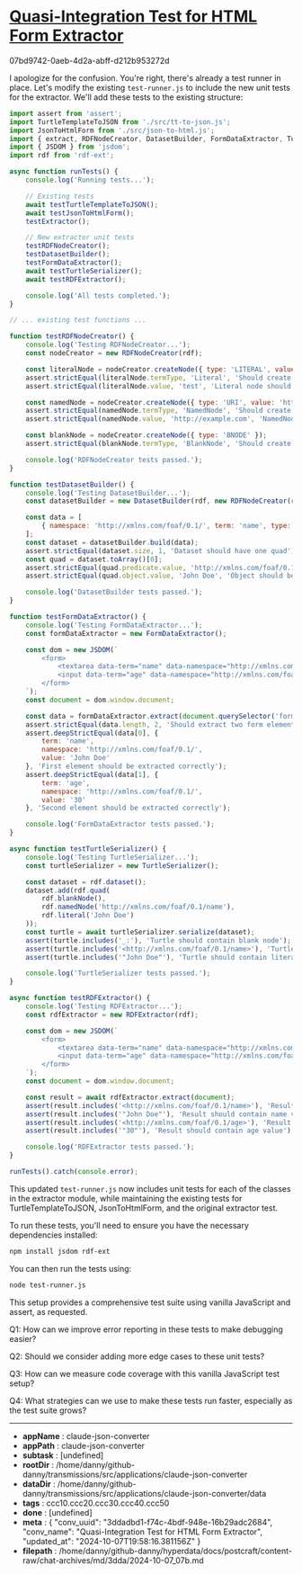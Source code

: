 # [Quasi-Integration Test for HTML Form Extractor](https://claude.ai/chat/3ddadbd1-f74c-4bdf-948e-16b29adc2684)

07bd9742-0aeb-4d2a-abff-d212b953272d

 I apologize for the confusion. You're right, there's already a test runner in place. Let's modify the existing `test-runner.js` to include the new unit tests for the extractor. We'll add these tests to the existing structure:

```javascript
import assert from 'assert';
import TurtleTemplateToJSON from './src/tt-to-json.js';
import JsonToHtmlForm from './src/json-to-html.js';
import { extract, RDFNodeCreator, DatasetBuilder, FormDataExtractor, TurtleSerializer, RDFExtractor } from './src/public/extractor.js';
import { JSDOM } from 'jsdom';
import rdf from 'rdf-ext';

async function runTests() {
    console.log('Running tests...');

    // Existing tests
    await testTurtleTemplateToJSON();
    await testJsonToHtmlForm();
    testExtractor();

    // New extractor unit tests
    testRDFNodeCreator();
    testDatasetBuilder();
    testFormDataExtractor();
    await testTurtleSerializer();
    await testRDFExtractor();

    console.log('All tests completed.');
}

// ... existing test functions ...

function testRDFNodeCreator() {
    console.log('Testing RDFNodeCreator...');
    const nodeCreator = new RDFNodeCreator(rdf);

    const literalNode = nodeCreator.createNode({ type: 'LITERAL', value: 'test' });
    assert.strictEqual(literalNode.termType, 'Literal', 'Should create a Literal node');
    assert.strictEqual(literalNode.value, 'test', 'Literal node should have correct value');

    const namedNode = nodeCreator.createNode({ type: 'URI', value: 'http://example.com' });
    assert.strictEqual(namedNode.termType, 'NamedNode', 'Should create a NamedNode');
    assert.strictEqual(namedNode.value, 'http://example.com', 'NamedNode should have correct value');

    const blankNode = nodeCreator.createNode({ type: 'BNODE' });
    assert.strictEqual(blankNode.termType, 'BlankNode', 'Should create a BlankNode');

    console.log('RDFNodeCreator tests passed.');
}

function testDatasetBuilder() {
    console.log('Testing DatasetBuilder...');
    const datasetBuilder = new DatasetBuilder(rdf, new RDFNodeCreator(rdf));

    const data = [
        { namespace: 'http://xmlns.com/foaf/0.1/', term: 'name', type: 'LITERAL', value: 'John Doe' }
    ];
    const dataset = datasetBuilder.build(data);
    assert.strictEqual(dataset.size, 1, 'Dataset should have one quad');
    const quad = dataset.toArray()[0];
    assert.strictEqual(quad.predicate.value, 'http://xmlns.com/foaf/0.1/name', 'Predicate should be correct');
    assert.strictEqual(quad.object.value, 'John Doe', 'Object should be correct');

    console.log('DatasetBuilder tests passed.');
}

function testFormDataExtractor() {
    console.log('Testing FormDataExtractor...');
    const formDataExtractor = new FormDataExtractor();

    const dom = new JSDOM(`
        <form>
            <textarea data-term="name" data-namespace="http://xmlns.com/foaf/0.1/">John Doe</textarea>
            <input data-term="age" data-namespace="http://xmlns.com/foaf/0.1/" type="number" value="30">
        </form>
    `);
    const document = dom.window.document;

    const data = formDataExtractor.extract(document.querySelector('form'));
    assert.strictEqual(data.length, 2, 'Should extract two form elements');
    assert.deepStrictEqual(data[0], {
        term: 'name',
        namespace: 'http://xmlns.com/foaf/0.1/',
        value: 'John Doe'
    }, 'First element should be extracted correctly');
    assert.deepStrictEqual(data[1], {
        term: 'age',
        namespace: 'http://xmlns.com/foaf/0.1/',
        value: '30'
    }, 'Second element should be extracted correctly');

    console.log('FormDataExtractor tests passed.');
}

async function testTurtleSerializer() {
    console.log('Testing TurtleSerializer...');
    const turtleSerializer = new TurtleSerializer();

    const dataset = rdf.dataset();
    dataset.add(rdf.quad(
        rdf.blankNode(),
        rdf.namedNode('http://xmlns.com/foaf/0.1/name'),
        rdf.literal('John Doe')
    ));
    const turtle = await turtleSerializer.serialize(dataset);
    assert(turtle.includes('_:'), 'Turtle should contain blank node');
    assert(turtle.includes('<http://xmlns.com/foaf/0.1/name>'), 'Turtle should contain predicate');
    assert(turtle.includes('"John Doe"'), 'Turtle should contain literal value');

    console.log('TurtleSerializer tests passed.');
}

async function testRDFExtractor() {
    console.log('Testing RDFExtractor...');
    const rdfExtractor = new RDFExtractor(rdf);

    const dom = new JSDOM(`
        <form>
            <textarea data-term="name" data-namespace="http://xmlns.com/foaf/0.1/">John Doe</textarea>
            <input data-term="age" data-namespace="http://xmlns.com/foaf/0.1/" type="number" value="30">
        </form>
    `);
    const document = dom.window.document;

    const result = await rdfExtractor.extract(document);
    assert(result.includes('<http://xmlns.com/foaf/0.1/name>'), 'Result should contain name predicate');
    assert(result.includes('"John Doe"'), 'Result should contain name value');
    assert(result.includes('<http://xmlns.com/foaf/0.1/age>'), 'Result should contain age predicate');
    assert(result.includes('"30"'), 'Result should contain age value');

    console.log('RDFExtractor tests passed.');
}

runTests().catch(console.error);
```

This updated `test-runner.js` now includes unit tests for each of the classes in the extractor module, while maintaining the existing tests for TurtleTemplateToJSON, JsonToHtmlForm, and the original extractor test.

To run these tests, you'll need to ensure you have the necessary dependencies installed:

```bash
npm install jsdom rdf-ext
```

You can then run the tests using:

```bash
node test-runner.js
```

This setup provides a comprehensive test suite using vanilla JavaScript and assert, as requested.

Q1: How can we improve error reporting in these tests to make debugging easier?

Q2: Should we consider adding more edge cases to these unit tests?

Q3: How can we measure code coverage with this vanilla JavaScript test setup?

Q4: What strategies can we use to make these tests run faster, especially as the test suite grows?

---

* **appName** : claude-json-converter
* **appPath** : claude-json-converter
* **subtask** : [undefined]
* **rootDir** : /home/danny/github-danny/transmissions/src/applications/claude-json-converter
* **dataDir** : /home/danny/github-danny/transmissions/src/applications/claude-json-converter/data
* **tags** : ccc10.ccc20.ccc30.ccc40.ccc50
* **done** : [undefined]
* **meta** : {
  "conv_uuid": "3ddadbd1-f74c-4bdf-948e-16b29adc2684",
  "conv_name": "Quasi-Integration Test for HTML Form Extractor",
  "updated_at": "2024-10-07T19:58:16.381156Z"
}
* **filepath** : /home/danny/github-danny/hyperdata/docs/postcraft/content-raw/chat-archives/md/3dda/2024-10-07_07b.md